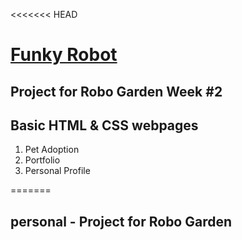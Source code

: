 <<<<<<< HEAD
# [Funky Robot](http//:www.funkyrobot.ca "Funky Robot")

## Project for  Robo Garden Week #2
## Basic HTML & CSS webpages

1. Pet Adoption
2. Portfolio
3. Personal Profile 

=======
## personal - Project for Robo Garden